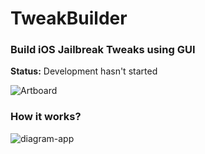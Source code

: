 # TweakBuilder
### Build iOS Jailbreak Tweaks using GUI
**Status:** Development hasn't started

![Artboard](https://user-images.githubusercontent.com/52459150/168598823-a4cbe565-66c8-4a94-b864-88638a188a88.png)


### How it works?
![diagram-app](https://user-images.githubusercontent.com/52459150/168598701-22e6cd4c-1bca-4a54-9fde-92f86029838e.png)
